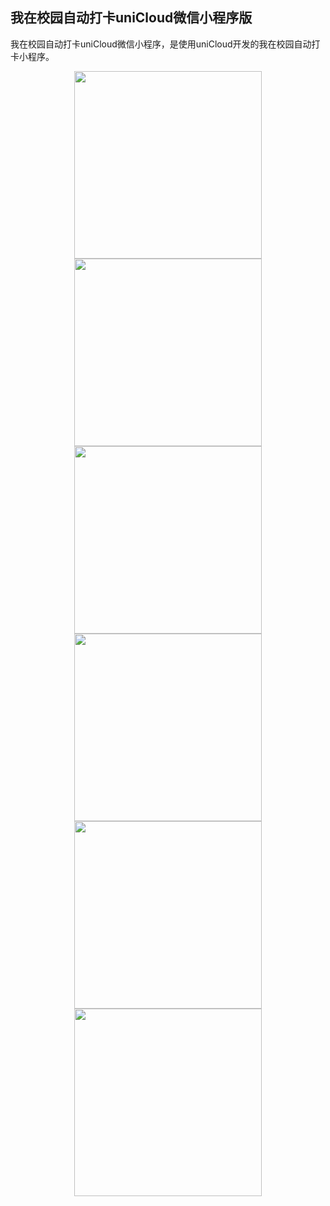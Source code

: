 ## 我在校园自动打卡uniCloud微信小程序版
我在校园自动打卡uniCloud微信小程序，是使用uniCloud开发的我在校园自动打卡小程序。
<p style="text-align: center;">
	<img src="https://user-images.githubusercontent.com/46881167/166615203-00038330-9d64-4d14-9d17-f355e75bfa72.jpg" alt="" style="max-width:100%;" width="300">
	<img src="https://user-images.githubusercontent.com/46881167/166615367-c48c4c5c-252a-4323-accd-bc9db0803f34.jpg" alt="" style="max-width:100%;" width="300">
	<img src="https://user-images.githubusercontent.com/46881167/166615368-7bcedc2f-3870-4c10-8ec8-54899e57bfe5.jpg" alt="" style="max-width:100%;" width="300">
	<img src="https://user-images.githubusercontent.com/46881167/166615370-70ea0f95-89b4-45ed-a290-63e38f44e0bc.jpg" alt="" style="max-width:100%;" width="300">
	<img src="https://user-images.githubusercontent.com/46881167/166615372-cc8422de-181f-471c-a4b5-c11f94b80507.jpg" alt="" style="max-width:100%;" width="300">
	<img src="https://user-images.githubusercontent.com/46881167/166615376-450f7e85-35db-45ee-b011-a1ef3c01c90d.jpg" alt="" style="max-width:100%;" width="300">


</p>				  	 
